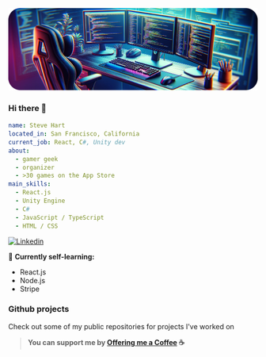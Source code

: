 ![Cover image](./cover.png)

### Hi there 👋 

```yaml
name: Steve Hart
located_in: San Francisco, California
current_job: React, C#, Unity dev
about:
  - gamer geek
  - organizer
  - >30 games on the App Store
main_skills:
  - React.js
  - Unity Engine
  - C#
  - JavaScript / TypeScript
  - HTML / CSS
```

[![Linkedin](https://img.shields.io/badge/LinkedIn-0077B5?style=for-the-badge&logo=linkedin&logoColor=white)]([https://fr.linkedin.com/in/jordan-nataf](https://www.linkedin.com/in/steven-hart-65458026/))

🌱 **Currently self-learning:**
- React.js
- Node.js
- Stripe

### Github projects

Check out some of my public repositories for projects I've worked on

> **You can support me by [Offering me a Coffee](https://www.buymeacoffee.com/steevyweevy) ☕️**
